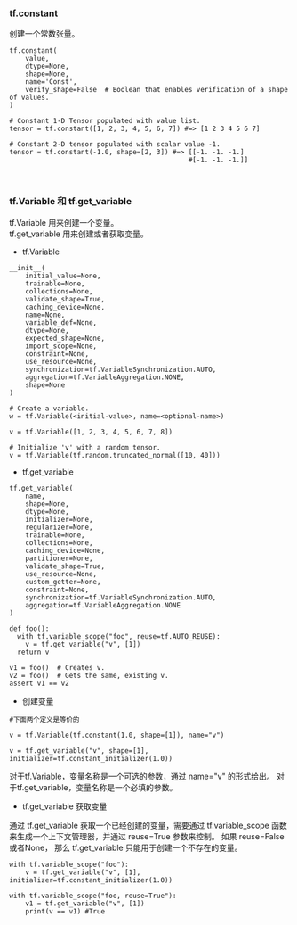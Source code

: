 ### tf.constant

创建一个常数张量。

```
tf.constant(
    value,
    dtype=None,
    shape=None,
    name='Const',
    verify_shape=False  # Boolean that enables verification of a shape of values.
)
```

```
# Constant 1-D Tensor populated with value list.
tensor = tf.constant([1, 2, 3, 4, 5, 6, 7]) #=> [1 2 3 4 5 6 7]

# Constant 2-D tensor populated with scalar value -1.
tensor = tf.constant(-1.0, shape=[2, 3]) #=> [[-1. -1. -1.]
                                             #[-1. -1. -1.]]
```
<br>

### tf.Variable 和 tf.get_variable

tf.Variable 用来创建一个变量。<br>
tf.get_variable 用来创建或者获取变量。

- tf.Variable
```
__init__(
    initial_value=None,
    trainable=None,
    collections=None,
    validate_shape=True,
    caching_device=None,
    name=None,
    variable_def=None,
    dtype=None,
    expected_shape=None,
    import_scope=None,
    constraint=None,
    use_resource=None,
    synchronization=tf.VariableSynchronization.AUTO,
    aggregation=tf.VariableAggregation.NONE,
    shape=None
)
```

```
# Create a variable.
w = tf.Variable(<initial-value>, name=<optional-name>)

v = tf.Variable([1, 2, 3, 4, 5, 6, 7, 8])

# Initialize 'v' with a random tensor.
v = tf.Variable(tf.random.truncated_normal([10, 40]))
```

- tf.get_variable
```
tf.get_variable(
    name,
    shape=None,
    dtype=None,
    initializer=None,
    regularizer=None,
    trainable=None,
    collections=None,
    caching_device=None,
    partitioner=None,
    validate_shape=True,
    use_resource=None,
    custom_getter=None,
    constraint=None,
    synchronization=tf.VariableSynchronization.AUTO,
    aggregation=tf.VariableAggregation.NONE
)
```

```
def foo():
  with tf.variable_scope("foo", reuse=tf.AUTO_REUSE):
    v = tf.get_variable("v", [1])
  return v

v1 = foo()  # Creates v.
v2 = foo()  # Gets the same, existing v.
assert v1 == v2
```

- 创建变量
```
#下面两个定义是等价的

v = tf.Variable(tf.constant(1.0, shape=[1]), name="v")

v = tf.get_variable("v", shape=[1], initializer=tf.constant_initializer(1.0))
```

对于tf.Variable，变量名称是一个可选的参数，通过 name="v" 的形式给出。
对于tf.get_variable，变量名称是一个必填的参数。

- tf.get_variable 获取变量

通过 tf.get_variable 获取一个已经创建的变量，需要通过 tf.variable_scope 函数来生成一个上下文管理器，并通过 reuse=True 参数来控制。
如果 reuse=False或者None， 那么 tf.get_variable 只能用于创建一个不存在的变量。

```
with tf.variable_scope("foo"):
    v = tf.get_variable("v", [1], initializer=tf.constant_initializer(1.0))
    
with tf.variable_scope("foo, reuse=True"):
    v1 = tf.get_variable("v", [1])
    print(v == v1) #True
```
